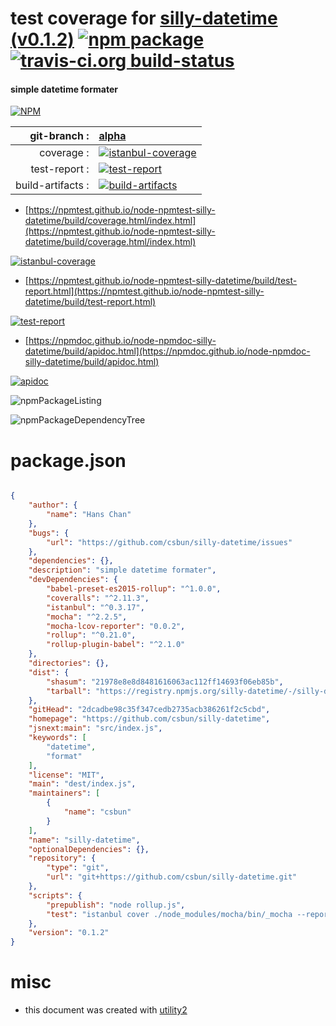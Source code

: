 # test coverage for  [silly-datetime (v0.1.2)](https://github.com/csbun/silly-datetime)  [![npm package](https://img.shields.io/npm/v/npmtest-silly-datetime.svg?style=flat-square)](https://www.npmjs.org/package/npmtest-silly-datetime) [![travis-ci.org build-status](https://api.travis-ci.org/npmtest/node-npmtest-silly-datetime.svg)](https://travis-ci.org/npmtest/node-npmtest-silly-datetime)
#### simple datetime formater

[![NPM](https://nodei.co/npm/silly-datetime.png?downloads=true&downloadRank=true&stars=true)](https://www.npmjs.com/package/silly-datetime)

| git-branch : | [alpha](https://github.com/npmtest/node-npmtest-silly-datetime/tree/alpha)|
|--:|:--|
| coverage : | [![istanbul-coverage](https://npmtest.github.io/node-npmtest-silly-datetime/build/coverage.badge.svg)](https://npmtest.github.io/node-npmtest-silly-datetime/build/coverage.html/index.html)|
| test-report : | [![test-report](https://npmtest.github.io/node-npmtest-silly-datetime/build/test-report.badge.svg)](https://npmtest.github.io/node-npmtest-silly-datetime/build/test-report.html)|
| build-artifacts : | [![build-artifacts](https://npmtest.github.io/node-npmtest-silly-datetime/glyphicons_144_folder_open.png)](https://github.com/npmtest/node-npmtest-silly-datetime/tree/gh-pages/build)|

- [https://npmtest.github.io/node-npmtest-silly-datetime/build/coverage.html/index.html](https://npmtest.github.io/node-npmtest-silly-datetime/build/coverage.html/index.html)

[![istanbul-coverage](https://npmtest.github.io/node-npmtest-silly-datetime/build/screenCapture.buildCi.browser.%252Ftmp%252Fbuild%252Fcoverage.lib.html.png)](https://npmtest.github.io/node-npmtest-silly-datetime/build/coverage.html/index.html)

- [https://npmtest.github.io/node-npmtest-silly-datetime/build/test-report.html](https://npmtest.github.io/node-npmtest-silly-datetime/build/test-report.html)

[![test-report](https://npmtest.github.io/node-npmtest-silly-datetime/build/screenCapture.buildCi.browser.%252Ftmp%252Fbuild%252Ftest-report.html.png)](https://npmtest.github.io/node-npmtest-silly-datetime/build/test-report.html)

- [https://npmdoc.github.io/node-npmdoc-silly-datetime/build/apidoc.html](https://npmdoc.github.io/node-npmdoc-silly-datetime/build/apidoc.html)

[![apidoc](https://npmdoc.github.io/node-npmdoc-silly-datetime/build/screenCapture.buildCi.browser.%252Ftmp%252Fbuild%252Fapidoc.html.png)](https://npmdoc.github.io/node-npmdoc-silly-datetime/build/apidoc.html)

![npmPackageListing](https://npmtest.github.io/node-npmtest-silly-datetime/build/screenCapture.npmPackageListing.svg)

![npmPackageDependencyTree](https://npmtest.github.io/node-npmtest-silly-datetime/build/screenCapture.npmPackageDependencyTree.svg)



# package.json

```json

{
    "author": {
        "name": "Hans Chan"
    },
    "bugs": {
        "url": "https://github.com/csbun/silly-datetime/issues"
    },
    "dependencies": {},
    "description": "simple datetime formater",
    "devDependencies": {
        "babel-preset-es2015-rollup": "^1.0.0",
        "coveralls": "^2.11.3",
        "istanbul": "^0.3.17",
        "mocha": "^2.2.5",
        "mocha-lcov-reporter": "0.0.2",
        "rollup": "^0.21.0",
        "rollup-plugin-babel": "^2.1.0"
    },
    "directories": {},
    "dist": {
        "shasum": "21978e8e8d8481616063ac112ff14693f06eb85b",
        "tarball": "https://registry.npmjs.org/silly-datetime/-/silly-datetime-0.1.2.tgz"
    },
    "gitHead": "2dcadbe98c35f347cedb2735acb386261f2c5cbd",
    "homepage": "https://github.com/csbun/silly-datetime",
    "jsnext:main": "src/index.js",
    "keywords": [
        "datetime",
        "format"
    ],
    "license": "MIT",
    "main": "dest/index.js",
    "maintainers": [
        {
            "name": "csbun"
        }
    ],
    "name": "silly-datetime",
    "optionalDependencies": {},
    "repository": {
        "type": "git",
        "url": "git+https://github.com/csbun/silly-datetime.git"
    },
    "scripts": {
        "prepublish": "node rollup.js",
        "test": "istanbul cover ./node_modules/mocha/bin/_mocha --report lcovonly -- -R spec && cat ./coverage/lcov.info | ./node_modules/coveralls/bin/coveralls.js && rm -rf ./coverage"
    },
    "version": "0.1.2"
}
```



# misc
- this document was created with [utility2](https://github.com/kaizhu256/node-utility2)
